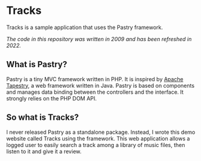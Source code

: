 # Tracks
Tracks is a sample application that uses the Pastry framework.

*The code in this repository was written in 2009 and has been refreshed in 2022.*

## What is Pastry?
Pastry is a tiny MVC framework written in PHP. It is inspired by [Apache Tapestry](https://tapestry.apache.org), a web framework written in Java. Pastry is based on components and manages data binding between the controllers and the interface. It strongly relies on the PHP DOM API.

## So what is Tracks?
I never released Pastry as a standalone package. Instead, I wrote this demo website called Tracks using the framework. This web application allows a logged user to easily search a track among a library of music files, then listen to it and give it a review.
